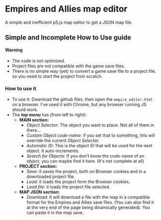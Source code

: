 # Empires and Allies map editor
A simple and inefficient p5.js map editor to get a JSON map file.

## Simple and Incomplete How to Use guide

#### Warning
- The code is not optimized.
- Project files are not compatible with the game save files.
- There is no simple way (yet) to convert a game save file to a project file, so you need to start the project from scratch.

### How to use it
- To use it: Download the github files, then open the `empire_editor.html` on a browser. I've used it with Chrome, but any browser running JS should work.
- The ***top menu*** has (from left to right):
     - **MAIN section:**
        - *Object Selector*: The object you want to place. Not all of them in there...
        - *Custom Object code-name*: if you set that to something, this will override the current *Object Selector*.
        - *Automatic ID*: This is the object ID that will be used for the next object. It auto-increments. 
        - *Search for Objects*: If you don't know the code-name of an object, you can maybe find it here. (It's not complete at all)
    - **PROJECT section:**
        - *Save*: it saves the project, both on Browser cookies and in a downloaded project file. 
        - *Load*: it loads the project form the Browser cookies.
        - *Load file*: it loads the project file selected.
    - **MAP JSON section:**
        - *Download*: It will download a file with the map in a compatible format for the Empires and Allies save files. (You can also find it at the very end of the page being dinamically generated). You can paste it in the map save.

